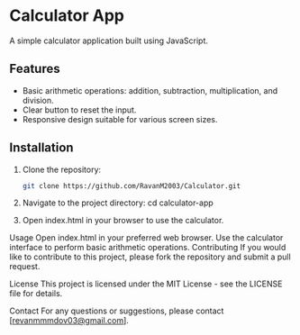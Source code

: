 # Calculator App

A simple calculator application built using JavaScript.

## Features

- Basic arithmetic operations: addition, subtraction, multiplication, and division.
- Clear button to reset the input.
- Responsive design suitable for various screen sizes.

## Installation

1. Clone the repository:

   ```bash
   git clone https://github.com/RavanM2003/Calculator.git
   
2. Navigate to the project directory:
  cd calculator-app
3. Open index.html in your browser to use the calculator.

Usage
Open index.html in your preferred web browser.
Use the calculator interface to perform basic arithmetic operations.
Contributing
If you would like to contribute to this project, please fork the repository and submit a pull request.

License
This project is licensed under the MIT License - see the LICENSE file for details.

Contact
For any questions or suggestions, please contact [revanmmmdov03@gmail.com].
